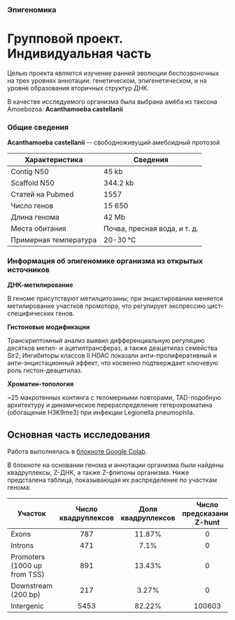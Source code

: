 ### Эпигеномика
# Групповой проект. Индивидуальная часть
Целью проекта является изучение ранней эволюции беспозвоночных на трех уровнях аннотации: 
генетическом, эпигенетическом, и на уровне образования вторичных структур ДНК.

В качестве исследуемого организма была выбрана амёба из таксона Amoebozoa: **Acanthamoeba castellanii**

### Общие сведения
**Acanthamoeba castellanii** -- cвободноживущий амебоидный протозой

|Характеристика |Сведения |
|---|---|
|Contig N50| 		45 kb|
|Scaffold N50|		344.2 kb|
|Статей на Pubmed| 1557|
|Число генов|  	15 650|
|Длина генома| 	42 Mb|
|Места обитания| Почва, пресная вода, и т. д.|
|Примерная температура| 20-30 °C|

### Информация об эпигеномике организма из открытых источников
**ДНК-метилирование**

В геноме присутствуют метилцитозины; при энцистировании меняется метилирование участков промотора, что регулирует экспрессию цист-специфических генов.

**Гистоновые модификации**

Транскриптомный анализ выявил дифференциальную регуляцию десятков метил- и ацетилтрансфераз, а также деацетилаз семейства Sir2; 
Ингибиторы классов II HDAC показали анти-пролиферативный и анти-энцистационный эффект, что косвенно подтверждает ключевую роль гистон-деацетилаз.

**Хроматин-топология**

~25 макротенных континга с теломерными повторами, TAD-подобную архитектуру и динамическое перераспределение гетерохроматина (обогащение H3K9me3) при инфекции Legionella pneumophila.

## Основная часть исследования
Работа выполнялась в [блокноте Google Colab](https://colab.research.google.com/drive/1hwmZG0eFcjLvMjCLIVsODaLCy5eTESzB?usp=sharing).

В блокноте на основании генома и аннотации организма были найдены квадруплексы, Z-ДНК, а также Z-флипоны организма.
Ниже предсталена таблица, показывающая их распределение по участкам генома:

|Участок                      |Число квадруплексов|Доля квадруплексов|Число предсказаний Z-hunt|Доля предсказаний Z-hunt|Число предсказаний ZDNAbert|Доля предсказаний ZDNAbert|
|------|:--:|:--:|:--:|:--:|:--:|:--:|
|Exons                        | 787 | 11.87% | 0 | 0.0% | 43510 | 45.47% |
|Introns                      | 471 | 7.1% | 0 | 0.0% | 47715 | 49.87% |
|Promoters (1000 up from TSS) | 891 | 13.43% | 0 | 0.0% | 26310 | 27.5% |
|Downstream (200 bp)          | 217 | 3.27% | 0 | 0.0% | 4654 | 4.86% | 
|Intergenic                   | 5453 | 82.22% | 100603 | 100.0% | 9258 | 9.68% |

